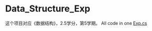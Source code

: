 # Data_Structure_Exp
这个项目对应《数据结构》，2.5学分，第5学期。 
All code in one [Exp.cs](https://github.com/CSUBioinformatics1801/Data_Structure_Exp/blob/master/Exp.cs)
